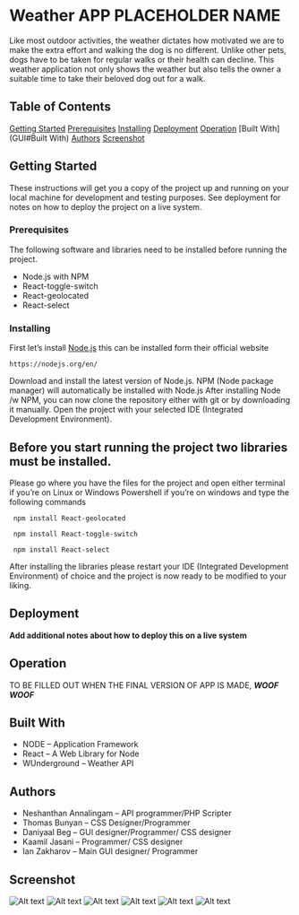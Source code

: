 # Weather APP PLACEHOLDER NAME
Like most outdoor activities, the weather dictates how motivated we are to make the extra effort and walking the dog is no different.
Unlike other pets, dogs have to be taken for regular walks or their health can decline.
This weather application not only shows the weather but also tells the owner a suitable time to take their beloved dog out for a walk.


## Table of Contents
[Getting Started](GUI#getting-started)
[Prerequisites](GUI#prerequisites)
[Installing](GUI#installing)
[Deployment](GUI#deployment)
[Operation](GUI#operation)
[Built With](GUI#Built With)
[Authors](GUI#authors)
[Screenshot](GUI#screenshot)




## Getting Started
These instructions will get you a copy of the project up and running on your local machine for development and testing purposes.
See deployment for notes on how to deploy the project on a live system.

### Prerequisites
The following software and libraries need to be installed before running the project.
*	Node.js with NPM
*	React-toggle-switch
*	React-geolocated
*   React-select

### Installing
First let’s install [Node.js](https://nodejs.org/en/) this can be installed form their official website

``https://nodejs.org/en/``

Download and install the latest version of Node.js. NPM (Node package manager) will automatically be installed with Node.js
After installing Node /w NPM, you can now clone the repository either with git or by downloading it manually.
Open the project with your selected IDE (Integrated Development Environment).

**Before you start running the project two libraries must be installed.**
---

Please go where you have the files for the project and open either terminal if you’re on Linux or Windows Powershell if you’re on windows and type the following commands

`` npm install React-geolocated``

`` npm install React-toggle-switch``

`` npm install React-select``

After installing the libraries please restart your IDE (Integrated Development Environment) of choice and the project is now ready to be modified to your liking.

## Deployment
**Add additional notes about how to deploy this on a live system**

## Operation

TO BE FILLED OUT WHEN THE FINAL VERSION OF APP IS MADE, *__WOOF WOOF__*

## Built With

*	NODE – Application Framework
*	React – A Web Library for Node
*	WUnderground – Weather API

## Authors
*	Neshanthan Annalingam – API programmer/PHP Scripter
*	Thomas Bunyan – CSS Designer/Programmer
*	Daniyaal Beg –  GUI designer/Programmer/ CSS designer
*	Kaamil Jasani – Programmer/ CSS designer
*	Ian Zakharov –  Main GUI designer/ Programmer


## Screenshot
![Alt text](https://i.imgur.com/bZPiTcC.gif "Test Gif one")
![Alt text](https://i.imgur.com/wGtQLIX.png "Test Different sizes PRI")
![Alt text](https://i.imgur.com/PvprD3L.jpg "Test Different size DUO")
![Alt text](https://i.imgur.com/5iLb0BG.jpg "Test Different size Tri")
![Alt text](https://i.imgur.com/mfUULXZ.png "Test Different size TET")
![Alt text](https://i.imgur.com/4AYRXtw.png "Test Different size PEN")
